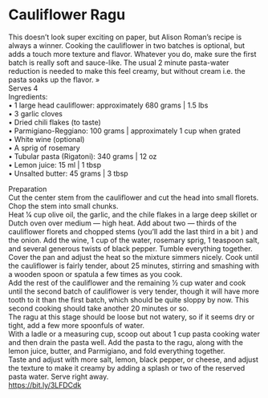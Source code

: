 # Cauliflower Ragu

This doesn’t look super exciting on paper, but Alison Roman’s recipe is always a winner. Cooking the cauliflower in two batches is optional, but adds a touch more texture and flavor. Whatever you do, make sure the first batch is really soft and sauce-like. The usual 2 minute pasta-water reduction is needed to make this feel creamy, but without cream i.e. the pasta soaks up the flavor. »\
Serves 4\
Ingredients:\
• 1 large head cauliflower: approximately 680 grams | 1.5 lbs\
• 3 garlic cloves\
• Dried chili flakes (to taste)\
• Parmigiano-Reggiano: 100 grams | approximately 1 cup when grated\
• White wine (optional)\
• A sprig of rosemary\
• Tubular pasta (Rigatoni): 340 grams | 12 oz\
• Lemon juice: 15 ml | 1 tbsp\
• Unsalted butter: 45 grams | 3 tbsp

Preparation\
Cut the center stem from the cauliflower and cut the head into small florets. Chop the stem into small chunks.\
Heat 1⁄4 cup olive oil, the garlic, and the chile flakes in a large deep skillet or Dutch oven over medium — high heat. Add about two — thirds of the cauliflower florets and chopped stems (you’ll add the last third in a bit ) and the onion. Add the wine, 1 cup of the water, rosemary sprig, 1 teaspoon salt, and several generous twists of black pepper. Tumble everything together.\
Cover the pan and adjust the heat so the mixture simmers nicely. Cook until the cauliflower is fairly tender, about 25 minutes, stirring and smashing with a wooden spoon or spatula a few times as you cook.\
Add the rest of the cauliflower and the remaining 1⁄2 cup water and cook until the second batch of cauliflower is very tender, though it will have more tooth to it than the first batch, which should be quite sloppy by now. This second cooking should take another 20 minutes or so.\
The ragu at this stage should be loose but not watery, so if it seems dry or tight, add a few more spoonfuls of water.\
With a ladle or a measuring cup, scoop out about 1 cup pasta cooking water and then drain the pasta well. Add the pasta to the ragu, along with the lemon juice, butter, and Parmigiano, and fold everything together.\
Taste and adjust with more salt, lemon, black pepper, or cheese, and adjust the texture to make it creamy by adding a splash or two of the reserved pasta water. Serve right away.\
https://bit.ly/3LFDCdk
